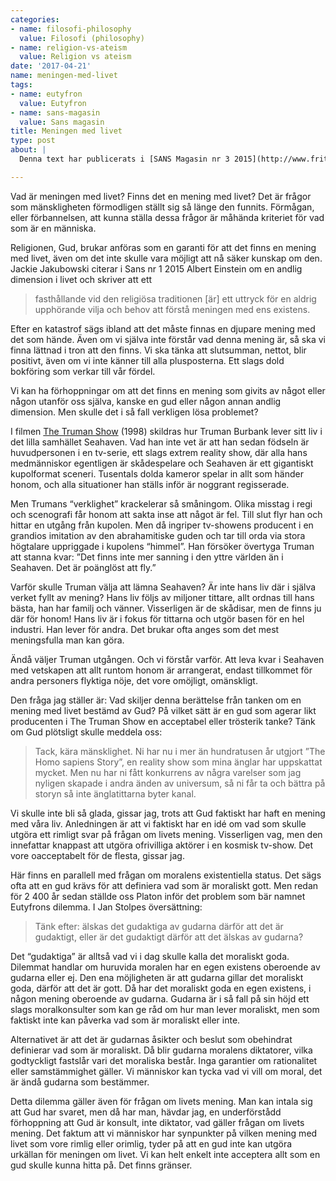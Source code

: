 ```yaml
---
categories:
- name: filosofi-philosophy
  value: Filosofi (philosophy)
- name: religion-vs-ateism
  value: Religion vs ateism
date: '2017-04-21'
name: meningen-med-livet
tags:
- name: eutyfron
  value: Eutyfron
- name: sans-magasin
  value: Sans magasin
title: Meningen med livet
type: post
about: |
  Denna text har publicerats i [SANS Magasin nr 3 2015](http://www.fritanke.se/sans/nr-3-2015/), men är inte tillgänglig på nätet där.

---
```

Vad är meningen med livet? Finns det en mening med livet? Det är frågor som mänskligheten förmodligen ställt sig så länge den funnits. Förmågan, eller förbannelsen, att kunna ställa dessa frågor är måhända kriteriet för vad som är en människa.

Religionen, Gud, brukar anföras som en garanti för att det finns en mening med livet, även om det inte skulle vara möjligt att nå säker kunskap om den. Jackie Jakubowski citerar i Sans nr 1 2015 Albert Einstein om en andlig dimension i livet och skriver att ett

> fasthållande vid den religiösa traditionen [är] ett uttryck för en aldrig upphörande vilja och behov att förstå meningen med ens existens.



Efter en katastrof sägs ibland att det måste finnas en djupare mening med det som hände. Även om vi själva inte förstår vad denna mening är, så ska vi finna lättnad i tron att den finns. Vi ska tänka att slutsumman, nettot, blir positivt, även om vi inte känner till alla plusposterna. Ett slags dold bokföring som verkar till vår fördel.

Vi kan ha förhoppningar om att det finns en mening som givits av något eller någon utanför oss själva, kanske en gud eller någon annan andlig dimension. Men skulle det i så fall verkligen lösa problemet?

I filmen [The Truman Show](http://www.imdb.com/title/tt0120382/) (1998) skildras hur Truman Burbank lever sitt liv i det lilla samhället Seahaven. Vad han inte vet är att han sedan födseln är huvudpersonen i en tv-serie, ett slags extrem reality show, där alla hans medmänniskor egentligen är skådespelare och Seahaven är ett gigantiskt kupolformat sceneri. Tusentals dolda kameror spelar in allt som händer honom, och alla situationer han ställs inför är noggrant regisserade.

Men Trumans “verklighet” krackelerar så småningom. Olika misstag i regi och scenografi får honom att sakta inse att något är fel. Till slut flyr han och hittar en utgång från kupolen. Men då ingriper tv-showens producent i en grandios imitation av den abrahamitiske guden och tar till orda via stora högtalare uppriggade i kupolens “himmel”. Han försöker övertyga Truman att stanna kvar: ”Det finns inte mer sanning i den yttre världen än i Seahaven. Det är poänglöst att fly.”

Varför skulle Truman välja att lämna Seahaven? Är inte hans liv där i själva verket fyllt av mening? Hans liv följs av miljoner tittare, allt ordnas till hans bästa, han har familj och vänner. Visserligen är de skådisar, men de finns ju där för honom! Hans liv är i fokus för tittarna och utgör basen för en hel industri. Han lever för andra. Det brukar ofta anges som det mest meningsfulla man kan göra.

Ändå väljer Truman utgången. Och vi förstår varför. Att leva kvar i Seahaven med vetskapen att allt runtom honom är arrangerat, endast tillkommet för andra personers flyktiga nöje, det vore omöjligt, omänskligt.

Den fråga jag ställer är: Vad skiljer denna berättelse från tanken om en mening med livet bestämd av Gud? På vilket sätt är en gud som agerar likt producenten i The Truman Show en acceptabel eller trösterik tanke? Tänk om Gud plötsligt skulle meddela oss:

> Tack, kära mänsklighet. Ni har nu i mer än hundratusen år utgjort ”The Homo sapiens Story”, en reality show som mina änglar har uppskattat mycket. Men nu har ni fått konkurrens av några varelser som jag nyligen skapade i andra änden av universum, så ni får ta och bättra på storyn så inte änglatittarna byter kanal.

Vi skulle inte bli så glada, gissar jag, trots att Gud faktiskt har haft en mening med våra liv. Anledningen är att vi faktiskt har en idé om vad som skulle utgöra ett rimligt svar på frågan om livets mening. Visserligen vag, men den innefattar knappast att utgöra ofrivilliga aktörer i en kosmisk tv-show. Det vore oacceptabelt för de flesta, gissar jag.

Här finns en parallell med frågan om moralens existentiella status. Det sägs ofta att en gud krävs för att definiera vad som är moraliskt gott. Men redan för 2 400 år sedan ställde oss Platon inför det problem som bär namnet Eutyfrons dilemma. I Jan Stolpes översättning:

> Tänk efter: älskas det gudaktiga av gudarna därför att det är gudaktigt, eller är det gudaktigt därför att det älskas av gudarna?

Det “gudaktiga” är alltså vad vi i dag skulle kalla det moraliskt goda. Dilemmat handlar om huruvida moralen har en egen existens oberoende av gudarna eller ej. Den ena möjligheten är att gudarna gillar det moraliskt goda, därför att det är gott. Då har det moraliskt goda en egen existens, i någon mening oberoende av gudarna. Gudarna är i så fall på sin höjd ett slags moralkonsulter som kan ge råd om hur man lever moraliskt, men som faktiskt inte kan påverka vad som är moraliskt eller inte.

Alternativet är att det är gudarnas åsikter och beslut som obehindrat definierar vad som är moraliskt. Då blir gudarna moralens diktatorer, vilka godtyckligt fastslår vari det moraliska består. Inga garantier om rationalitet eller samstämmighet gäller. Vi människor kan tycka vad vi vill om moral, det är ändå gudarna som bestämmer.

Detta dilemma gäller även för frågan om livets mening. Man kan intala sig att Gud har svaret, men då har man, hävdar jag, en underförstådd förhoppning att Gud är konsult, inte diktator, vad gäller frågan om livets mening. Det faktum att vi människor har synpunkter på vilken mening med livet som vore rimlig eller orimlig, tyder på att en gud inte kan utgöra urkällan för meningen om livet. Vi kan helt enkelt inte acceptera allt som en gud skulle kunna hitta på. Det finns gränser.

